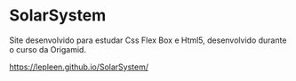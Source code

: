 # SolarSystem
Site desenvolvido para estudar Css Flex Box e Html5, desenvolvido durante o curso da Origamid.


<a href="(https://lepleen.github.io/SolarSystem/)" target="_blank">https://lepleen.github.io/SolarSystem/</a>

